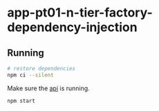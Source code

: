 # app-pt01-n-tier-factory-dependency-injection

## Running


```sh
# restore dependencies
npm ci --silent
```

Make sure the [api](./../api/) is running.

```sh
npm start
```